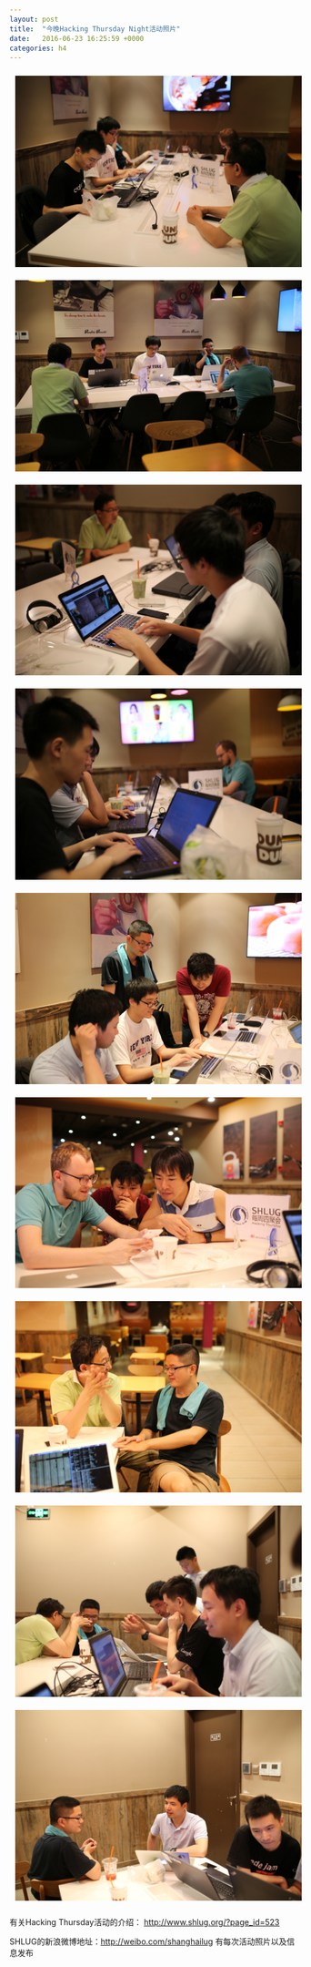 ```yaml
---
layout: post
title:  "今晚Hacking Thursday Night活动照片"
date:   2016-06-23 16:25:59 +0000
categories: h4
---
```


[<img style='margin:10px;' src='https://raw.githubusercontent.com/shanghailug/res2016/master/g623.h4/g623_1946_5500+08.1920p.jpg'>](https://raw.githubusercontent.com/shanghailug/res2016/master/g623.h4/g623_1946_5500+08.JPG)
[<img style='margin:10px;' src='https://raw.githubusercontent.com/shanghailug/res2016/master/g623.h4/g623_1947_1400+08.1920p.jpg'>](https://raw.githubusercontent.com/shanghailug/res2016/master/g623.h4/g623_1947_1400+08.JPG)
[<img style='margin:10px;' src='https://raw.githubusercontent.com/shanghailug/res2016/master/g623.h4/g623_1949_5100+08.1920p.jpg'>](https://raw.githubusercontent.com/shanghailug/res2016/master/g623.h4/g623_1949_5100+08.JPG)
[<img style='margin:10px;' src='https://raw.githubusercontent.com/shanghailug/res2016/master/g623.h4/g623_1954_1500+08.1920p.jpg'>](https://raw.githubusercontent.com/shanghailug/res2016/master/g623.h4/g623_1954_1500+08.JPG)
[<img style='margin:10px;' src='https://raw.githubusercontent.com/shanghailug/res2016/master/g623.h4/g623_1957_3700+08.1920p.jpg'>](https://raw.githubusercontent.com/shanghailug/res2016/master/g623.h4/g623_1957_3700+08.JPG)
[<img style='margin:10px;' src='https://raw.githubusercontent.com/shanghailug/res2016/master/g623.h4/g623_2023_0520+08.1920p.jpg'>](https://raw.githubusercontent.com/shanghailug/res2016/master/g623.h4/g623_2023_0520+08.JPG)
[<img style='margin:10px;' src='https://raw.githubusercontent.com/shanghailug/res2016/master/g623.h4/g623_2023_2707+08.1920p.jpg'>](https://raw.githubusercontent.com/shanghailug/res2016/master/g623.h4/g623_2023_2707+08.JPG)
[<img style='margin:10px;' src='https://raw.githubusercontent.com/shanghailug/res2016/master/g623.h4/g623_2048_4029+08.1920p.jpg'>](https://raw.githubusercontent.com/shanghailug/res2016/master/g623.h4/g623_2048_4029+08.JPG)
[<img style='margin:10px;' src='https://raw.githubusercontent.com/shanghailug/res2016/master/g623.h4/g623_2133_3662+08.1920p.jpg'>](https://raw.githubusercontent.com/shanghailug/res2016/master/g623.h4/g623_2133_3662+08.JPG)

有关Hacking Thursday活动的介绍：
http://www.shlug.org/?page_id=523

SHLUG的新浪微博地址：http://weibo.com/shanghailug 有每次活动照片以及信息发布


